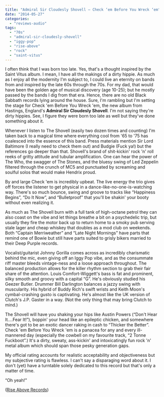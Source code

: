 ```yaml
---
title: "Admiral Sir Cloudesly Shovell – Check ‘em Before You Wreck ‘em"
date: "2014-05-27"
categories: 
  - "reviews-audio"
tags: 
  - "70s"
  - "admiral-sir-cloudesly-shovell"
  - "iggy-pop"
  - "rise-above"
  - "rock"
  - "saint-vitus"
---
```


I often think that I was born too late. Yes, that's a thought inspired by the Saint Vitus album. I mean, I have all the makings of a dirty hippie. As much as I enjoy all the modernity I'm subject to, I could live an eternity on bands from and inspired by the late 60s through the 70s. For my dad, that would have been the golden age of musical discovery (age 10-25); but he mostly passed by the bands I dig from that era. Hence, there are no old Black Sabbath records lying around the house. Sure, I'm rambling but I'm setting the stage for Check 'em Before You Wreck 'em, the new album from Hastings, England's **Admiral Sir Cloudesly Shovell**. I'm not saying they're dirty hippies. See, I figure they were born too late as well but they've done something about it.

Whenever I listen to The Shovell (easily two dozen times and counting) I'm taken back to a magical time where everything cool from '65 to '75 has coalesced into the essence of this band. Press materials mention Sir Lord Baltimore (I really need to check them out) and Budgie (Fuck ya!) but the references go deeper than that. Shovell's brand of shit-kickin' rock 'n' roll reeks of gritty attitude and tubular amplification. One can hear the power of The Who, the swagger of The Stones, and the bluesy swing of Led Zeppelin filtered through the crunch of MC5 and punctuated by screaming and soulful solos that would make Hendrix proud.

By and large Check 'em is incredibly upbeat. The live energy the trio gives off forces the listener to get physical in a dance-like-no-one-is-watching way. There's so much bounce, swing and groove to tracks like “Happiness Begins”, “Do It Now”, and “Bulletproof” that you'll be shakin' your booty without even realizing it.

As much as The Shovell burn with a full tank of high-octane petrol they can also coast on the vibe and let things breathe a bit on a psychedelic trip, but usually they fire the motor back up to return home to a smoky pub serving stale lager and cheap whiskey that doubles as a mod club on weekends. Both “Captain Merriweather” and “Late Night Mornings” have parts that remind one of Bowie but still have parts suited to grisly bikers married to their Deep Purple records.

Vocalist/guitarist Johnny Gorilla comes across as incredibly charismatic behind the mic, even giving off an Iggy Pop vibe, and as the consummate riff master bleeds vintage-ness and a loose approach throughout. The balanced production allows for the killer rhythm section to grab their fair share of the attention. Louis Comfort-Wiggett's bass is fat and prominent, silky smooth and groovy with a capital “G”. He's obviously studied his Geezer Butler. Drummer Bill Darlington balances a jazzy swing with muscularity. His hybrid of Buddy Rich's swift wrists and Keith Moon's cymbal-crashing gusto is captivating. He's almost like the UK version of Clutch's J.P. Gaster in a way. (Not the only thing that may bring Clutch to mind.)

The Shovell will have you shaking your hips like Austin Powers (“Don't Hear It....Fear It!”), boppin' your head like an epileptic chicken, and somewhere there's got to be an exotic dancer raking in cash to “Thicker the Better”. Check 'em Before You Wreck 'em is a panacea for any and every ill-mannered day (especially the cowbell on my favourite track, “2 Tonne Fuckboot”.) It's a dirty, sweaty, ass-kickin' and intoxicatingly fun rock 'n' metal album which should span those pesky generation gaps.

My official rating accounts for realistic acceptability and objectiveness but my subjective rating is flawless. I can't say a disparaging word about it. I don't (yet) have a turntable solely dedicated to this record but that's only a matter of time.

“Oh yeah!"

([Rise Above Records](http://www.riseaboverecords.com/))
